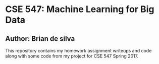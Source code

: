 # CSE 547: Machine Learning for Big Data
## Author: Brian de silva

This repository contains my homework assignment writeups and code along with some code from my project for CSE 547 Spring 2017.